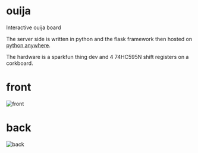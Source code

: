 # ouija
Interactive ouija board

The server side is written in python and the flask framework then hosted on [python anywhere](https://www.pythonanywhere.com/).

The hardware is a sparkfun thing dev and 4 74HC595N shift registers on a corkboard.

# front
![front](https://raw.githubusercontent.com/Jeremy-f-g-Sharp/ouija/master/images/front.jpg?token=AN7S2PMTQSM2HNQH54GXAR27YK4UE)

# back
![back](https://raw.githubusercontent.com/Jeremy-f-g-Sharp/ouija/master/images/back.jpg?token=AN7S2PNBECQT5OF5SKSZBXS7YK4WK)
